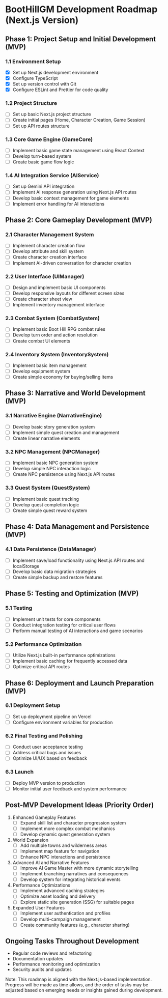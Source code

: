 # BootHillGM Development Roadmap (Next.js Version)

## Phase 1: Project Setup and Initial Development (MVP)

### 1.1 Environment Setup
- [x] Set up Next.js development environment
- [x] Configure TypeScript
- [x] Set up version control with Git
- [x] Configure ESLint and Prettier for code quality

### 1.2 Project Structure
- [ ] Set up basic Next.js project structure
- [ ] Create initial pages (Home, Character Creation, Game Session)
- [ ] Set up API routes structure

### 1.3 Core Game Engine (GameCore)
- [ ] Implement basic game state management using React Context
- [ ] Develop turn-based system
- [ ] Create basic game flow logic

### 1.4 AI Integration Service (AIService)
- [ ] Set up Gemini API integration
- [ ] Implement AI response generation using Next.js API routes
- [ ] Develop basic context management for game elements
- [ ] Implement error handling for AI interactions

## Phase 2: Core Gameplay Development (MVP)

### 2.1 Character Management System
- [ ] Implement character creation flow
- [ ] Develop attribute and skill system
- [ ] Create character creation interface
- [ ] Implement AI-driven conversation for character creation

### 2.2 User Interface (UIManager)
- [ ] Design and implement basic UI components
- [ ] Develop responsive layouts for different screen sizes
- [ ] Create character sheet view
- [ ] Implement inventory management interface

### 2.3 Combat System (CombatSystem)
- [ ] Implement basic Boot Hill RPG combat rules
- [ ] Develop turn order and action resolution
- [ ] Create combat UI elements

### 2.4 Inventory System (InventorySystem)
- [ ] Implement basic item management
- [ ] Develop equipment system
- [ ] Create simple economy for buying/selling items

## Phase 3: Narrative and World Development (MVP)

### 3.1 Narrative Engine (NarrativeEngine)
- [ ] Develop basic story generation system
- [ ] Implement simple quest creation and management
- [ ] Create linear narrative elements

### 3.2 NPC Management (NPCManager)
- [ ] Implement basic NPC generation system
- [ ] Develop simple NPC interaction logic
- [ ] Create NPC persistence using Next.js API routes

### 3.3 Quest System (QuestSystem)
- [ ] Implement basic quest tracking
- [ ] Develop quest completion logic
- [ ] Create simple quest reward system

## Phase 4: Data Management and Persistence (MVP)

### 4.1 Data Persistence (DataManager)
- [ ] Implement save/load functionality using Next.js API routes and localStorage
- [ ] Develop basic data migration strategies
- [ ] Create simple backup and restore features

## Phase 5: Testing and Optimization (MVP)

### 5.1 Testing
- [ ] Implement unit tests for core components
- [ ] Conduct integration testing for critical user flows
- [ ] Perform manual testing of AI interactions and game scenarios

### 5.2 Performance Optimization
- [ ] Utilize Next.js built-in performance optimizations
- [ ] Implement basic caching for frequently accessed data
- [ ] Optimize critical API routes

## Phase 6: Deployment and Launch Preparation (MVP)

### 6.1 Deployment Setup
- [ ] Set up deployment pipeline on Vercel
- [ ] Configure environment variables for production

### 6.2 Final Testing and Polishing
- [ ] Conduct user acceptance testing
- [ ] Address critical bugs and issues
- [ ] Optimize UI/UX based on feedback

### 6.3 Launch
- [ ] Deploy MVP version to production
- [ ] Monitor initial user feedback and system performance

## Post-MVP Development Ideas (Priority Order)

1. Enhanced Gameplay Features
   - [ ] Expand skill list and character progression system
   - [ ] Implement more complex combat mechanics
   - [ ] Develop dynamic quest generation system

2. World Expansion
   - [ ] Add multiple towns and wilderness areas
   - [ ] Implement map feature for navigation
   - [ ] Enhance NPC interactions and persistence

3. Advanced AI and Narrative Features
   - [ ] Improve AI Game Master with more dynamic storytelling
   - [ ] Implement branching narratives and consequences
   - [ ] Develop system for integrating historical events

4. Performance Optimizations
   - [ ] Implement advanced caching strategies
   - [ ] Optimize asset loading and delivery
   - [ ] Explore static site generation (SSG) for suitable pages

5. Expanded User Features
   - [ ] Implement user authentication and profiles
   - [ ] Develop multi-campaign management
   - [ ] Create community features (e.g., character sharing)

## Ongoing Tasks Throughout Development
- Regular code reviews and refactoring
- Documentation updates
- Performance monitoring and optimization
- Security audits and updates

Note: This roadmap is aligned with the Next.js-based implementation. Progress will be made as time allows, and the order of tasks may be adjusted based on emerging needs or insights gained during development.